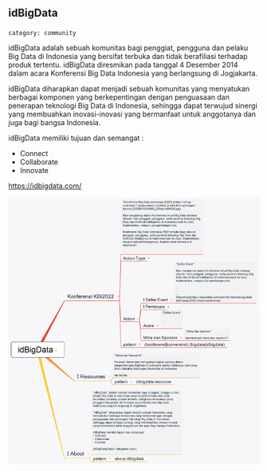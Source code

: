 ## idBigData
`category: community`

idBigData adalah sebuah komunitas bagi penggiat, pengguna dan pelaku Big Data di Indonesia yang bersifat terbuka dan tidak berafiliasi terhadap produk tertentu. idBigData diresmikan pada tanggal 4 Desember 2014 dalam acara Konferensi Big Data Indonesia yang berlangsung di Jogjakarta.

idBigData diharapkan dapat menjadi sebuah komunitas yang menyatukan berbagai komponen yang berkepentingan dengan penguasaan dan penerapan teknologi Big Data di Indonesia, sehingga dapat terwujud sinergi yang membuahkan inovasi-inovasi yang bermanfaat untuk anggotanya dan juga bagi bangsa Indonesia.

idBigData memiliki tujuan dan semangat :
- Connect
- Collaborate
- Innovate

https://idbigdata.com/

![KBI2022](idBigData.png)